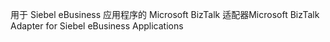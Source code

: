 <span data-ttu-id="fc162-101">用于 Siebel eBusiness 应用程序的 Microsoft BizTalk 适配器</span><span class="sxs-lookup"><span data-stu-id="fc162-101">Microsoft BizTalk Adapter for Siebel eBusiness Applications</span></span>